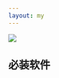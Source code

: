 ```yaml
---
layout: my
---
```


<a href="https://github.com/Moth-X/Moth-X.github.io/edit/master/index.md">
    <img border="0" src="https://img.shields.io/badge/%E7%BC%96%E8%BE%91%E9%A1%B5%E9%9D%A2-blue" />
</a>

##  必装软件
